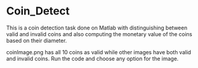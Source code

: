 # Coin_Detect
This is a coin detection task done on Matlab with distinguishing between valid and invalid coins and also computing the monetary value of the coins based on their diameter.


coinImage.png has all 10 coins as valid while other images have both valid and invalid coins. Run the code and choose any option for the image.
